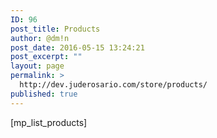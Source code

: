 ```yaml
---
ID: 96
post_title: Products
author: @dm!n
post_date: 2016-05-15 13:24:21
post_excerpt: ""
layout: page
permalink: >
  http://dev.juderosario.com/store/products/
published: true
---
```

[mp_list_products]